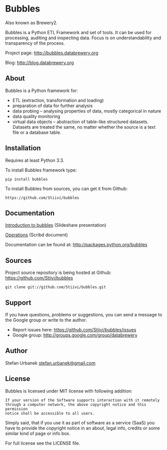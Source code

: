 Bubbles
=======

Also known as Brewery2.

Bubbles is a Python ETL Framework and set of tools. It can be used for
processing, auditing and inspecting data. Focus is on understandability and
transparency of the process.

Project page: http://bubbles.databrewery.org

Blog: http://blog.databrewery.org

About
-----

Bubbles is a Python framework for:

* ETL (extraction, transformation and loading)
* preparation of data for further analysis
* data probing – analysing properties of data, mostly categorical in nature
* data quality monitoring
* virtual data objects – abstraction of table-like structured datasets.
  Datasets are treated the same, no matter whether the source is a text file
  or a database table.

Installation
------------

Requires at least Python 3.3.

To install Bubbles framework type:

    pip install bubbles

To install Bubbles from sources, you can get it from Github: 

    https://github.com/Stiivi/bubbles

Documentation
-------------

[Introduction to bubbles](http://www.slideshare.net/Stiivi/data-brewery-2-data-objects) (Slideshare presentation)

[Operations](http://www.scribd.com/doc/147247069/Bubbles-Brewery2-Operations)
(Scribd document)

Documentation can be found at: http://packages.python.org/bubbles

Sources
-------

Project source repository is being hosted at Github:
https://github.com/Stiivi/bubbles

    git clone git://github.com/Stiivi/bubbles.git

Support
-------

If you have questions, problems or suggestions, you can send a message to the 
Google group or write to the author.

* Report issues here: https://github.com/Stiivi/bubbles/issues
* Google group: http://groups.google.com/group/databrewery

Author
------

Stefan Urbanek <stefan.urbanek@gmail.com>

License
-------

Bubbles is licensed under MIT license with following addition:

    If your version of the Software supports interaction with it remotely 
    through a computer network, the above copyright notice and this permission 
    notice shall be accessible to all users.

Simply said, that if you use it as part of software as a service (SaaS) you 
have to provide the copyright notice in an about, legal info, credits or some 
similar kind of page or info box.

For full license see the LICENSE file.

